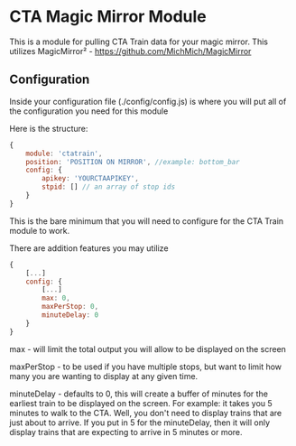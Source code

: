 # CTA Magic Mirror Module
This is a module for pulling CTA Train data for your magic mirror.
This utilizes MagicMirror² - https://github.com/MichMich/MagicMirror

## Configuration

Inside your configuration file (./config/config.js) is where you will put all of the configuration you need for this module

Here is the structure:
````javascript
{
	module: 'ctatrain',
	position: 'POSITION ON MIRROR', //example: bottom_bar
	config: {
		apikey: 'YOURCTAAPIKEY',
		stpid: [] // an array of stop ids
	}
}
````

This is the bare minimum that you will need to configure for the CTA Train module to work.

There are addition features you may utilize
````javascript
{
	[...]
	config: {
		[...]
		max: 0,
		maxPerStop: 0,
		minuteDelay: 0
	}
}
````

max - will limit the total output you will allow to be displayed on the screen

maxPerStop - to be used if you have multiple stops, but want to limit how many you are wanting to display at any given time.

minuteDelay - defaults to 0, this will create a buffer of minutes for the earliest train to be displayed on the screen. For example: it takes you 5 minutes to walk to the CTA. Well, you don't need to display trains that are just about to arrive. If you put in 5 for the minuteDelay, then it will only display trains that are expecting to arrive in 5 minutes or more. 